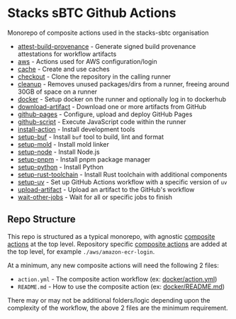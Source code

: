 # Stacks sBTC Github Actions

Monorepo of composite actions used in the stacks-sbtc organisation

- [attest-build-provenance](./attest-build-provenance) - Generate signed build provenance attestations for workflow artifacts
- [aws](./aws) - Actions used for AWS configuration/login
- [cache](./cache) - Create and use caches
- [checkout](./checkout) - Clone the repository in the calling runner
- [cleanup](./cleanup) - Removes unused packages/dirs from a runner, freeing around 30GB of space on a runner
- [docker](./docker) - Setup docker on the runner and optionally log in to dockerhub
- [download-artifact](./download-artifact) - Download one or more artifacts from GitHub
- [github-pages](./github-pages) - Configure, upload and deploy GitHub Pages
- [github-script](./github-script) - Execute JavaScript code within the runner
- [install-action](./install-action) - Install development tools
- [setup-buf](./setup-buf) - Install `buf` tool to build, lint and format
- [setup-mold](./setup-mold) - Install mold linker
- [setup-node](./setup-node) - Install Node.js
- [setup-pnpm](./setup-pnpm) - Install pnpm package manager
- [setup-python](./setup-python) - Install Python
- [setup-rust-toolchain](./setup-rust-toolchain) - Install Rust toolchain with additional components
- [setup-uv](./setup-uv) - Set up GitHub Actions workflow with a specific version of `uv`
- [upload-artifact](./upload-artifact) - Upload an artifact to the GitHub's workflow
- [wait-other-jobs](./wait-other-jobs) - Wait for all or specific jobs to finish

## Repo Structure

This repo is structured as a typical monorepo, with agnostic [composite actions](https://docs.github.com/en/actions/sharing-automations/creating-actions/creating-a-composite-action) at the top level. Repository specific [composite actions](https://docs.github.com/en/actions/sharing-automations/creating-actions/creating-a-composite-action) are added at the top level, for example `./aws/amazon-ecr-login`.

At a minimum, any new composite actions will need the following 2 files:

- `action.yml` - The composite action workflow (ex: [docker/action.yml](./docker/action.yml))
- `README.md` - How to use the composite action (ex: [docker/README.md](./docker/README.md))

There may or may not be additional folders/logic depending upon the complexity of the workflow, the above 2 files are the minimum requirement.
